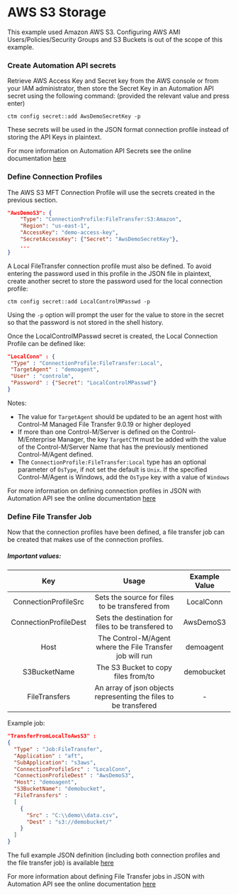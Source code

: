 # AWS S3 Storage
This example used Amazon AWS S3. Configuring AWS AMI Users/Policies/Security Groups and S3 Buckets is out of the scope of this example.

### Create Automation API secrets
Retrieve AWS Access Key and Secret key from the AWS console or from your IAM administrator, then store the Secret Key in an Automation API secret using the following command: (provided the relevant value and press enter)
```shell
ctm config secret::add AwsDemoSecretKey -p
```

These secrets will be used in the JSON format connection profile instead of storing the API Keys in plaintext.

For more information on Automation API Secrets see the online documentation [here](https://docs.bmc.com/docs/display/workloadautomation/API+Code+Reference+-+Secrets+in+Code)

### Define Connection Profiles
The AWS S3 MFT Connection Profile will use the secrets created in the previous section.
```json
"AwsDemoS3": {
    "Type": "ConnectionProfile:FileTransfer:S3:Amazon",
    "Region": "us-east-1",
    "AccessKey": "demo-access-key",
    "SecretAccessKey": {"Secret": "AwsDemoSecretKey"},
    ...
}
```

A Local FileTransfer connection profile must also be defined. To avoid entering the password used in this profile in the JSON file in plaintext, create another secret to store the password used for the local connection profile:

```shell
ctm config secret::add LocalControlMPasswd -p
```

Using the `-p` option will prompt the user for the value to store in the secret so that the password is not stored in the shell history.

Once the LocalControlMPasswd secret is created, the Local Connection Profile can be defined like:
```json
"LocalConn" : {
 "Type" : "ConnectionProfile:FileTransfer:Local",
 "TargetAgent" : "demoagent",
 "User" : "controlm",
 "Password" : {"Secret": "LocalControlMPasswd"}
}
```

Notes:
* The value for `TargetAgent` should be updated to be an agent host with Control-M Managed File Transfer 9.0.19 or higher deployed
* If more than one Control-M/Server is defined on the Control-M/Enterprise Manager, the key `TargetCTM` must be added with the value of the Control-M/Server Name that has the previously mentioned Control-M/Agent defined.
* The `ConnectionProfile:FileTransfer:Local` type has an optional parameter of `OsType`, if not set the default is `Unix`. If the specified Control-M/Agent is Windows, add the `OsType` key with a value of `Windows`

For more information on defining connection profiles in JSON with Automation API see the online documentation [here](https://docs.bmc.com/docs/display/workloadautomation/API+Code+Reference+-+Connection+Profiles)

### Define File Transfer Job
Now that the connection profiles have been defined, a file transfer job can be created that makes use of the connection profiles.
##### Important values:
| Key  | Usage  | Example Value  |
| :------------: | :------------: | :------------: |
| ConnectionProfileSrc  | Sets the source for files to be transfered from  | LocalConn  |
| ConnectionProfileDest  | Sets the destination for files to be transfered to  | AwsDemoS3  |
| Host  | The Control-M/Agent where the File Transfer job will run  | demoagent  |
| S3BucketName  | The S3 Bucket to copy files from/to  | demobucket  |
| FileTransfers  | An array of json objects representing the files to be transfered  | -  |

Example job:
```json
"TransferFromLocalToAwsS3" :
{
  "Type" : "Job:FileTransfer",
  "Application" : "aft",
  "SubApplication": "s3aws",
  "ConnectionProfileSrc" : "LocalConn",
  "ConnectionProfileDest" : "AwsDemoS3",
  "Host": "demoagent",
  "S3BucketName": "demobucket",
  "FileTransfers" :
  [
    {
      "Src" : "C:\\demo\\data.csv",
      "Dest" : "s3://demobucket/"
    }
  ]
}
```
The full example JSON definition (including both connection profiles and the file transfer job) is available [here](./mft-s3-aws.json)

For more information about defining File Transfer jobs in JSON with Automation API see the online documentation [here](https://docs.bmc.com/docs/display/workloadautomation/API+Code+Reference+-+Job+types#Jobtypes-JobFileTransferJob:FileTransfer)
